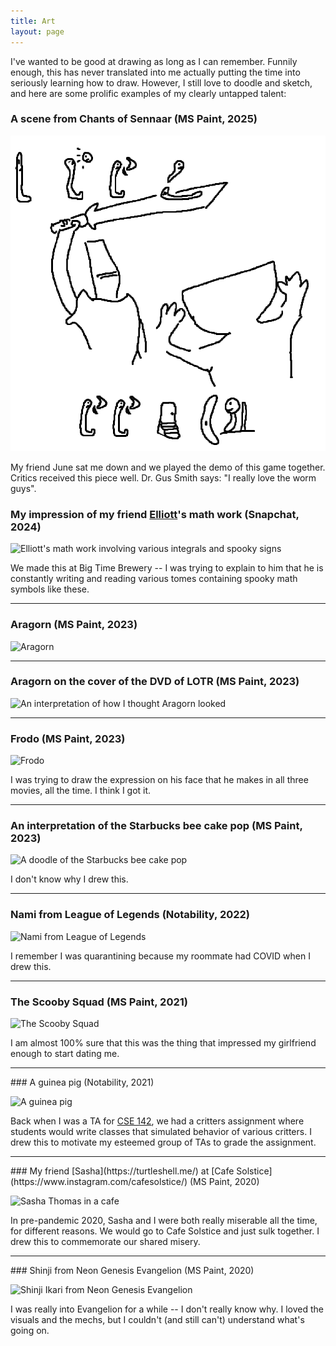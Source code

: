 ```yaml
---
title: Art
layout: page
---
```


<link rel=stylesheet type="text/css" href="assets/css/art.css">

<span>
I've wanted to be good at drawing as long as I can remember.
Funnily enough, this has never translated into me actually putting the
time into seriously learning how to draw. However, I still love to doodle
and sketch, and here are some prolific examples of my clearly untapped talent:
</span>

### A scene from Chants of Sennaar (MS Paint, 2025)

![A warrior being mean to a devottee, with a message written in funky symbols](./assets/art/sennaar.png)

My friend June sat me down and we played the demo of this game together.
Critics received this piece well. Dr. Gus Smith says: "I really love the worm guys".

### My impression of my friend [Elliott](https://www.linkedin.com/in/elliott-zackrone-757556233/)'s math work (Snapchat, 2024)

![Elliott's math work involving various integrals and spooky signs](./assets/art/elliott-math.png)

We made this at Big Time Brewery -- I was trying to explain to him that he is constantly writing and reading various tomes containing spooky math symbols like these.

<hr />

### Aragorn (MS Paint, 2023)

![Aragorn](./assets/art/aragorn-angry.png)

<hr />

### Aragorn on the cover of the DVD of LOTR (MS Paint, 2023)

![An interpretation of how I thought Aragorn looked](./assets/art/aragorn-dvd.png)

<hr />

### Frodo (MS Paint, 2023)

![Frodo](./assets/art/frodo.png)

I was trying to draw the expression on his face that he makes in all three movies, all the time. I think I got it.

<hr />

### An interpretation of the Starbucks bee cake pop (MS Paint, 2023)

![A doodle of the Starbucks bee cake pop](./assets/art/cakepop.jpg)

I don't know why I drew this.

<hr />

### Nami from League of Legends (Notability, 2022)

![Nami from League of Legends](./assets/art/nami.jpg)

I remember I was quarantining because my roommate had COVID when I drew this.

<hr />

### The Scooby Squad (MS Paint, 2021)

![The Scooby Squad](./assets/art/scoobers.png)

I am almost 100% sure that this was the thing that impressed my girlfriend enough to start dating me.

<hr />
### A guinea pig (Notability, 2021)

![A guinea pig](./assets/art/guinea.png)

Back when I was a TA for [CSE 142](https://courses.cs.washington.edu/courses/cse142/22wi/assessments/a8.html),
we had a critters assignment where students would
write classes that simulated behavior of various critters. I drew
this to motivate my esteemed group of TAs to grade the assignment.

<hr />
### My friend [Sasha](https://turtleshell.me/) at [Cafe Solstice](https://www.instagram.com/cafesolstice/) (MS Paint, 2020)

![Sasha Thomas in a cafe](./assets/art/sasha.png)

In pre-pandemic 2020, Sasha and I were both really miserable all the time, for different reasons.
We would go to Cafe Solstice and just sulk together. I drew this to commemorate our shared misery.

<hr />
### Shinji from Neon Genesis Evangelion (MS Paint, 2020)

![Shinji Ikari from Neon Genesis Evangelion](./assets/art/evangelion.jpeg)

I was really into Evangelion for a while -- I don't really know why.
I loved the visuals and the mechs, but I couldn't (and still can't) understand what's going on.
